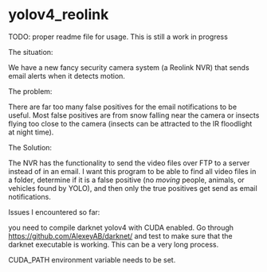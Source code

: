# yolov4_reolink

TODO: proper readme file for usage. This is still a work in progress
 
The situation:

We have a new fancy security camera system (a Reolink NVR) that sends email alerts when it detects motion.

The problem:

There are far too many false positives for the email notifications to be useful. Most false positives are from snow falling near the camera or insects flying too close to the camera (insects can be attracted to the IR floodlight at night time). 

The Solution:

The NVR has the functionality to send the video files over FTP to a server instead of in an email. I want this program to be able to find all video files in a folder, determine if it is a false positive (no *moving* people, animals, or vehicles found by YOLO), and then only the true positives get send as email notifications.

Issues I encountered so far:

you need to compile darknet yolov4 with CUDA enabled. Go through https://github.com/AlexeyAB/darknet/ and test to make sure that the darknet executable is working. This can be a very long process.

CUDA_PATH environment variable needs to be set.
